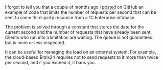 ﻿I forgot to tell you that a couple of months ago I [posted](https://github.com/vkostyanetsky/RequestRheostat) on GitHub an example of code that limits the number of requests per second that can be sent to some third-party resource from a 1C:Enterprise infobase.

The problem is solved through a constant that stores the date for the current second and the number of requests that have already been sent. Clients who run into a limitation are waiting. The queue is not guaranteed, but is more or less respected.

It can be useful for managing the load on an external system. For example, the cloud-based Bitrix24 requires not to send requests to it more than twice per second, and if you exceed it, it bans you.